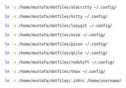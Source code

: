```bash
ln -s /home/mustafa/dotfiles/alacritty ~/.config/
```
```bash
ln -s /home/mustafa/dotfiles/kitty ~/.config/
```
```bash
ln -s /home/mustafa/dotfiles/lazygit ~/.config/
```
```bash
ln -s /home/mustafa/dotfiles/nvim ~/.config/
```
```bash
ln -s /home/mustafa/dotfiles/picon ~/.config/
```
```bash
ln -s /home/mustafa/dotfiles/qtile ~/.config/
```
```bash
ln -s /home/mustafa/dotfiles/redshift ~/.config/
```
```bash
ln -s /home/mustafa/dotfiles/tmux ~/.config/
```
```bash
ln -s /home/mustafa/dotfiles/.zshrc /home/username/
```
